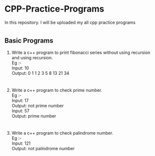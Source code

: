 # CPP-Practice-Programs

In this repository. I will be uploaded my all cpp practice programs

#

## **Basic Programs**


1. Write a c++ program to print fibonacci series without using recursion and using recursion. <br>
Eg :- <br>
Input: 10 <br>
Output: 0 1 1 2 3 5 8 13 21 34<br>

#

2. Write a c++ program to check prime number. <br>
Eg :- <br>
Input: 17 <br>
Output: not prime number <br>
Input: 57 <br>
Output: prime number <br>

#

3. Write a c++ program to check palindrome number. <br>
Eg :- <br>
Input: 121 <br>
Output: not palindrome number <br>

#
